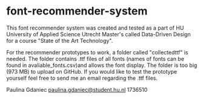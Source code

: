 # font-recommender-system


This font recommender system was created and tested as a part of HU University of Applied Science Utrecht Master's called Data-Driven Design for a course "State of the  Art Technology".

For the recommender prototypes to work, a folder called "collectedttf" is needed. The folder contains .ttf files of all fonts (names of fonts can be found in avaliable_fonts.csv)and allows the font display. The folder is too big (973 MB) to upload on GitHub. If you would like to test the prototype yourself feel free to send me an email regarding the .ttf files.

Paulina Gdaniec
paulina.gdaniec@student.hu.nl
1736510
